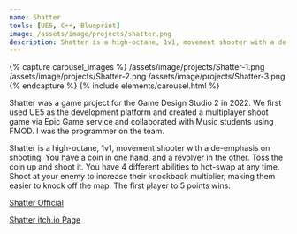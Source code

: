 ```yaml
---
name: Shatter
tools: [UE5, C++, Blueprint]
image: /assets/image/projects/shatter.png
description: Shatter is a high-octane, 1v1, movement shooter with a de-emphasis on shooting.
---
```

{% capture carousel_images %}
/assets/image/projects/Shatter-1.png
/assets/image/projects/Shatter-2.png
/assets/image/projects/Shatter-3.png
{% endcapture %}
{% include elements/carousel.html %}

Shatter was a game project for the Game Design Studio 2 in 2022. We first used UE5 as the development platform and created a multiplayer shoot game via Epic Game service and collaborated with Music students using FMOD. I was the programmer on the team. 

Shatter is a high-octane, 1v1, movement shooter with a de-emphasis on shooting. You have a coin in one hand, and a revolver in the other. Toss the coin up and shoot it. You have 4 different abilities to hot-swap at any time. Shoot at your enemy to increase their knockback multiplier, making them easier to knock off the map. The first player to 5 points wins.

[Shatter Official](https://www.shatter.co.in/)

[Shatter itch.io Page](https://k1ngslayer.itch.io/shatter)

